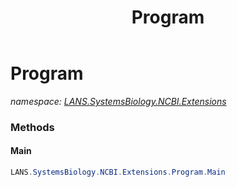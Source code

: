 ﻿---
title: Program
---

# Program
_namespace: [LANS.SystemsBiology.NCBI.Extensions](N-LANS.SystemsBiology.NCBI.Extensions.html)_





### Methods

#### Main
```csharp
LANS.SystemsBiology.NCBI.Extensions.Program.Main
```



